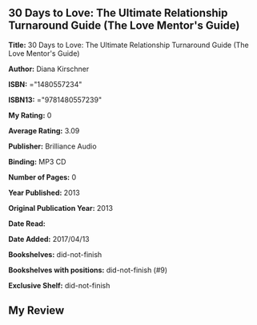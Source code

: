 ## 30 Days to Love: The Ultimate Relationship Turnaround Guide (The Love Mentor's Guide)

**Title:** 30 Days to Love: The Ultimate Relationship Turnaround Guide (The Love Mentor's Guide)

**Author:** Diana Kirschner

**ISBN:** ="1480557234"

**ISBN13:** ="9781480557239"

**My Rating:** 0

**Average Rating:** 3.09

**Publisher:** Brilliance Audio

**Binding:** MP3 CD

**Number of Pages:** 0

**Year Published:** 2013

**Original Publication Year:** 2013

**Date Read:** 

**Date Added:** 2017/04/13

**Bookshelves:** did-not-finish

**Bookshelves with positions:** did-not-finish (#9)

**Exclusive Shelf:** did-not-finish


## My Review



